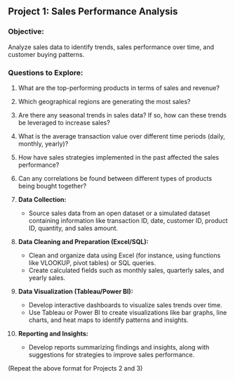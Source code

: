 ## Project 1: Sales Performance Analysis

### Objective: 
Analyze sales data to identify trends, sales performance over time, and customer buying patterns.

### Questions to Explore:
1. What are the top-performing products in terms of sales and revenue?
2. Which geographical regions are generating the most sales?
3. Are there any seasonal trends in sales data? If so, how can these trends be leveraged to increase sales?
4. What is the average transaction value over different time periods (daily, monthly, yearly)?
5. How have sales strategies implemented in the past affected the sales performance?
6. Can any correlations be found between different types of products being bought together?

1. **Data Collection:**
   - Source sales data from an open dataset or a simulated dataset containing information like transaction ID, date, customer ID, product ID, quantity, and sales amount.

2. **Data Cleaning and Preparation (Excel/SQL):**
   - Clean and organize data using Excel (for instance, using functions like VLOOKUP, pivot tables) or SQL queries.
   - Create calculated fields such as monthly sales, quarterly sales, and yearly sales.

3. **Data Visualization (Tableau/Power BI):**
   - Develop interactive dashboards to visualize sales trends over time.
   - Use Tableau or Power BI to create visualizations like bar graphs, line charts, and heat maps to identify patterns and insights.

4. **Reporting and Insights:**
   - Develop reports summarizing findings and insights, along with suggestions for strategies to improve sales performance.

(Repeat the above format for Projects 2 and 3)
